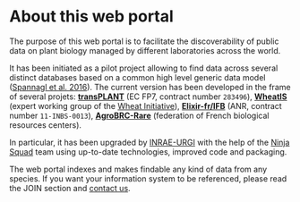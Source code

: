 # About this web portal

The purpose of this web portal is to facilitate the discoverability of public data on plant biology managed by different laboratories across the world.

It has been initiated as a pilot project allowing to find data across several distinct databases based on a common high level generic data model ([Spannagl et al. 2016](https://www.ncbi.nlm.nih.gov/pubmed/27898761)).
The current version has been developed in the frame of several projets: [**transPLANT**](http://transplantdb.eu/) (EC FP7, contract number `283496`), [**WheatIS**](www.wheatis.org) (expert working group of the [Wheat Initiative](https://www.wheatinitiative.org/)), [**Elixir-fr/IFB**](https://www.france-bioinformatique.fr/en/elixir-fr) (ANR, contract number `11-INBS-0013`), [**AgroBRC-Rare**](https://www.agrobrc-rare.org) (federation of French biological resources centers).

In particular, it has been upgraded by [INRAE-URGI](http://urgi.versailles.inrae.fr/) with the help of the [Ninja Squad](https://ninja-squad.com/) team using up-to-date technologies, improved code and packaging.

The web portal indexes and makes findable any kind of data from any species.
If you want your information system to be referenced, please read the JOIN section and [contact us](mailto:urgi-contact@inra.fr?subject=%5BData%20Discovery%5D).
